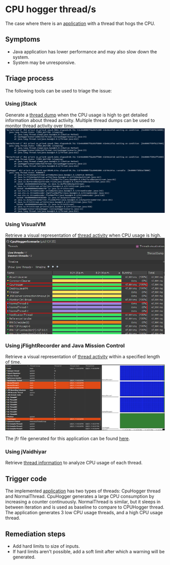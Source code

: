 # CPU hogger thread/s
The case where there is an [application](../../../src/java/org/padaiyal/wiki/performance/CpuHoggerScenario.java) 
with a thread that hogs the CPU.

## Symptoms
* Java application has lower performance and may also slow down the system.
* System may be unresponsive.
## Triage process
The following tools can be used to triage the issue:
### Using jStack
Generate a [thread dump](../debug_tools/jstack.md) when the CPU usage is high to get detailed information about thread activity. 
Multiple thread dumps can be used to monitor thread activity over time.
![jStackCpuHogger](images/jstack_cpu_hogger1.png)
### Using VisualVM
Retrieve a visual representation of [thread activity](../debug_tools/visualvm.md) when CPU usage is high.
![visualVMCPUHogger](images/visualvm_cpu_hogger.png)
### Using jFlightRecorder and Java Mission Control
Retrieve a visual representation of [thread activity](../debug_tools/java_flight_recorder.md) within a specified length of time.
![jmcCPUHogger](images/jmc_cpu_hogger.png)

The jfr file generated for this application can be found [here](cpu_hogger_thread_info.jfr).
### Using jVaidhiyar
Retrieve [thread information](../debug_tools/jvaidhiyar.md) to analyze CPU usage of each thread.

## Trigger code
The implemented [application](../../../src/java/org/padaiyal/wiki/performance/CpuHoggerScenario.java) has two types of threads: CpuHogger thread and NormalThread. 
CpuHogger generates a large CPU consumption by increasing a counter continuously. 
NormalThread is similar, but it sleeps in between iteration and is used as baseline to compare to CPUHogger thread. 
The application generates 3 low CPU usage threads, and a high CPU usage thread.

## Remediation steps
* Add hard limits to size of inputs.
* If hard limits aren't possible, add a soft limit after which a warning will be generated.

